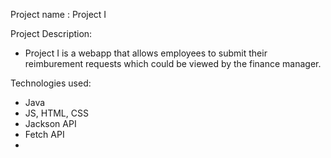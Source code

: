 Project name : Project I

Project Description:
   * Project I is a webapp that allows employees to submit their reimburement requests which could be viewed by the finance manager.

Technologies used:
  * Java 
  * JS, HTML, CSS
  * Jackson API
  * Fetch API
  * 
